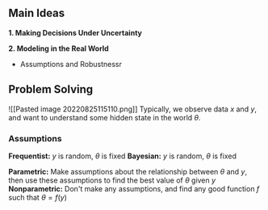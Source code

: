 ## Main Ideas

**1. Making Decisions Under Uncertainty**

**2. Modeling in the Real World**
 - Assumptions and Robustnessr


## Problem Solving
![[Pasted image 20220825115110.png]]
Typically, we observe data $x$ and $y$, and want to understand some hidden state in the world $\theta$.


### Assumptions
**Frequentist:** $y$ is random, $\theta$ is fixed
**Bayesian:** $y$ is random, $\theta$ is fixed

**Parametric:** Make assumptions about the relationship between $\theta$ and $y$, then use these assumptions to find the best value of $\theta$ given $y$
**Nonparametric:** Don't make any assumptions, and find any good function $f$ such that $\theta = f(y)$


